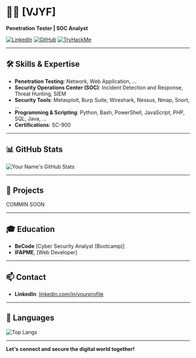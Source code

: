 # 👨‍💻 [VJYF]

**Penetration Tester | SOC Analyst**

[![LinkedIn](https://img.shields.io/badge/LinkedIn-Profile-red)](https://www.linkedin.com/in/vincent-jimenez-y-fernandez)
[![GitHub](https://img.shields.io/badge/GitHub-Follow-red)](https://github.com/yourprofile)
[![TryHackMe](https://img.shields.io/badge/TryHackMe-Profile-red)](https://tryhackme.com/p/KZEbe)

---

## 🛠 Skills & Expertise

- **Penetration Testing**: Network, Web Application, ...
- **Security Operations Center (SOC)**: Incident Detection and Response, Threat Hunting, SIEM
- **Security Tools**: Metasploit, Burp Suite, Wireshark, Nessus, Nmap, Snort, ...
- **Programming & Scripting**: Python, Bash, PowerShell, JavaScript, PHP, SQL, Java, ...
- **Certifications**: SC-900

---

## 📊 GitHub Stats

![Your Name's GitHub Stats](https://github-readme-stats.vercel.app/api?username=VJYF&show_icons=true&theme=radical)

---

## 📁 Projects

COMMIN SOON

---

## 🎓 Education

- **BeCode** [Cyber Security Analyst (Bootcamp)]
- **IFAPME**, [Web Developer]

---

## 📫 Contact

- **LinkedIn**: [linkedin.com/in/yourprofile](https://www.linkedin.com/in/vincent-jimenez-y-fernandez)

---

## 💬 Languages

![Top Langs](https://github-readme-stats.vercel.app/api/top-langs/?username=VJYF&layout=compact&theme=radical)

---

**Let's connect and secure the digital world together!**
